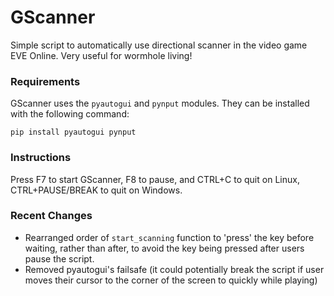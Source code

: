 # GScanner
Simple script to automatically use directional scanner in the video game EVE Online. Very useful for wormhole living!
### Requirements
GScanner uses the <code>pyautogui</code> and <code>pynput</code> modules. They can be installed with the following command:  
```
pip install pyautogui pynput
```
### Instructions
Press F7 to start GScanner, F8 to pause, and CTRL+C to quit on Linux, CTRL+PAUSE/BREAK to quit on Windows.

### Recent Changes
- Rearranged order of <code>start_scanning</code> function to 'press' the key before waiting, rather than after, to avoid the key being pressed after users pause the script.
- Removed pyautogui's failsafe (it could potentially break the script if user moves their cursor to the corner of the screen to quickly while playing)

